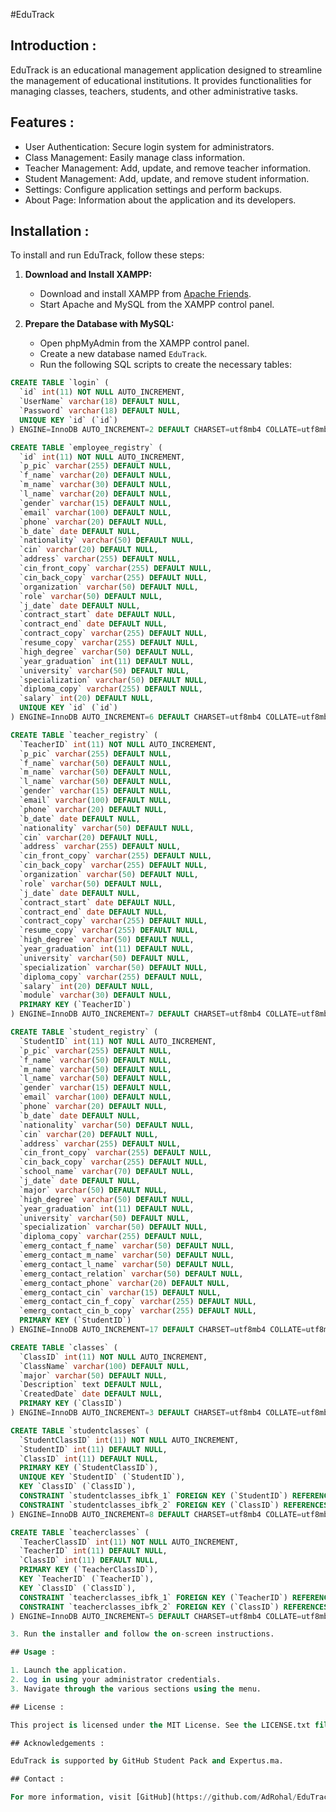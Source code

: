 #EduTrack

## Introduction :

EduTrack is an educational management application designed to streamline the management of educational institutions. It provides functionalities for managing classes, teachers, students, and other administrative tasks.

## Features :

- User Authentication: Secure login system for administrators.
- Class Management: Easily manage class information.
- Teacher Management: Add, update, and remove teacher information.
- Student Management: Add, update, and remove student information.
- Settings: Configure application settings and perform backups.
- About Page: Information about the application and its developers.

## Installation :

To install and run EduTrack, follow these steps:

1. **Download and Install XAMPP:**
   - Download and install XAMPP from [Apache Friends](https://www.apachefriends.org/index.html).
   - Start Apache and MySQL from the XAMPP control panel.

2. **Prepare the Database with MySQL:**
   - Open phpMyAdmin from the XAMPP control panel.
   - Create a new database named `EduTrack`.
   - Run the following SQL scripts to create the necessary tables:

```sql
CREATE TABLE `login` (
  `id` int(11) NOT NULL AUTO_INCREMENT,
  `UserName` varchar(18) DEFAULT NULL,
  `Password` varchar(18) DEFAULT NULL,
  UNIQUE KEY `id` (`id`)
) ENGINE=InnoDB AUTO_INCREMENT=2 DEFAULT CHARSET=utf8mb4 COLLATE=utf8mb4_general_ci;

CREATE TABLE `employee_registry` (
  `id` int(11) NOT NULL AUTO_INCREMENT,
  `p_pic` varchar(255) DEFAULT NULL,
  `f_name` varchar(20) DEFAULT NULL,
  `m_name` varchar(30) DEFAULT NULL,
  `l_name` varchar(20) DEFAULT NULL,
  `gender` varchar(15) DEFAULT NULL,
  `email` varchar(100) DEFAULT NULL,
  `phone` varchar(20) DEFAULT NULL,
  `b_date` date DEFAULT NULL,
  `nationality` varchar(50) DEFAULT NULL,
  `cin` varchar(20) DEFAULT NULL,
  `address` varchar(255) DEFAULT NULL,
  `cin_front_copy` varchar(255) DEFAULT NULL,
  `cin_back_copy` varchar(255) DEFAULT NULL,
  `organization` varchar(50) DEFAULT NULL,
  `role` varchar(50) DEFAULT NULL,
  `j_date` date DEFAULT NULL,
  `contract_start` date DEFAULT NULL,
  `contract_end` date DEFAULT NULL,
  `contract_copy` varchar(255) DEFAULT NULL,
  `resume_copy` varchar(255) DEFAULT NULL,
  `high_degree` varchar(50) DEFAULT NULL,
  `year_graduation` int(11) DEFAULT NULL,
  `university` varchar(50) DEFAULT NULL,
  `specialization` varchar(50) DEFAULT NULL,
  `diploma_copy` varchar(255) DEFAULT NULL,
  `salary` int(20) DEFAULT NULL,
  UNIQUE KEY `id` (`id`)
) ENGINE=InnoDB AUTO_INCREMENT=6 DEFAULT CHARSET=utf8mb4 COLLATE=utf8mb4_general_ci;

CREATE TABLE `teacher_registry` (
  `TeacherID` int(11) NOT NULL AUTO_INCREMENT,
  `p_pic` varchar(255) DEFAULT NULL,
  `f_name` varchar(50) DEFAULT NULL,
  `m_name` varchar(50) DEFAULT NULL,
  `l_name` varchar(50) DEFAULT NULL,
  `gender` varchar(15) DEFAULT NULL,
  `email` varchar(100) DEFAULT NULL,
  `phone` varchar(20) DEFAULT NULL,
  `b_date` date DEFAULT NULL,
  `nationality` varchar(50) DEFAULT NULL,
  `cin` varchar(20) DEFAULT NULL,
  `address` varchar(255) DEFAULT NULL,
  `cin_front_copy` varchar(255) DEFAULT NULL,
  `cin_back_copy` varchar(255) DEFAULT NULL,
  `organization` varchar(50) DEFAULT NULL,
  `role` varchar(50) DEFAULT NULL,
  `j_date` date DEFAULT NULL,
  `contract_start` date DEFAULT NULL,
  `contract_end` date DEFAULT NULL,
  `contract_copy` varchar(255) DEFAULT NULL,
  `resume_copy` varchar(255) DEFAULT NULL,
  `high_degree` varchar(50) DEFAULT NULL,
  `year_graduation` int(11) DEFAULT NULL,
  `university` varchar(50) DEFAULT NULL,
  `specialization` varchar(50) DEFAULT NULL,
  `diploma_copy` varchar(255) DEFAULT NULL,
  `salary` int(20) DEFAULT NULL,
  `module` varchar(30) DEFAULT NULL,
  PRIMARY KEY (`TeacherID`)
) ENGINE=InnoDB AUTO_INCREMENT=7 DEFAULT CHARSET=utf8mb4 COLLATE=utf8mb4_general_ci;

CREATE TABLE `student_registry` (
  `StudentID` int(11) NOT NULL AUTO_INCREMENT,
  `p_pic` varchar(255) DEFAULT NULL,
  `f_name` varchar(50) DEFAULT NULL,
  `m_name` varchar(50) DEFAULT NULL,
  `l_name` varchar(50) DEFAULT NULL,
  `gender` varchar(15) DEFAULT NULL,
  `email` varchar(100) DEFAULT NULL,
  `phone` varchar(20) DEFAULT NULL,
  `b_date` date DEFAULT NULL,
  `nationality` varchar(50) DEFAULT NULL,
  `cin` varchar(20) DEFAULT NULL,
  `address` varchar(255) DEFAULT NULL,
  `cin_front_copy` varchar(255) DEFAULT NULL,
  `cin_back_copy` varchar(255) DEFAULT NULL,
  `school_name` varchar(70) DEFAULT NULL,
  `j_date` date DEFAULT NULL,
  `major` varchar(50) DEFAULT NULL,
  `high_degree` varchar(50) DEFAULT NULL,
  `year_graduation` int(11) DEFAULT NULL,
  `university` varchar(50) DEFAULT NULL,
  `specialization` varchar(50) DEFAULT NULL,
  `diploma_copy` varchar(255) DEFAULT NULL,
  `emerg_contact_f_name` varchar(50) DEFAULT NULL,
  `emerg_contact_m_name` varchar(50) DEFAULT NULL,
  `emerg_contact_l_name` varchar(50) DEFAULT NULL,
  `emerg_contact_relation` varchar(50) DEFAULT NULL,
  `emerg_contact_phone` varchar(20) DEFAULT NULL,
  `emerg_contact_cin` varchar(15) DEFAULT NULL,
  `emerg_contact_cin_f_copy` varchar(255) DEFAULT NULL,
  `emerg_contact_cin_b_copy` varchar(255) DEFAULT NULL,
  PRIMARY KEY (`StudentID`)
) ENGINE=InnoDB AUTO_INCREMENT=17 DEFAULT CHARSET=utf8mb4 COLLATE=utf8mb4_general_ci;

CREATE TABLE `classes` (
  `ClassID` int(11) NOT NULL AUTO_INCREMENT,
  `ClassName` varchar(100) DEFAULT NULL,
  `major` varchar(50) DEFAULT NULL,
  `Description` text DEFAULT NULL,
  `CreatedDate` date DEFAULT NULL,
  PRIMARY KEY (`ClassID`)
) ENGINE=InnoDB AUTO_INCREMENT=3 DEFAULT CHARSET=utf8mb4 COLLATE=utf8mb4_general_ci;

CREATE TABLE `studentclasses` (
  `StudentClassID` int(11) NOT NULL AUTO_INCREMENT,
  `StudentID` int(11) DEFAULT NULL,
  `ClassID` int(11) DEFAULT NULL,
  PRIMARY KEY (`StudentClassID`),
  UNIQUE KEY `StudentID` (`StudentID`),
  KEY `ClassID` (`ClassID`),
  CONSTRAINT `studentclasses_ibfk_1` FOREIGN KEY (`StudentID`) REFERENCES `student_registry` (`StudentID`),
  CONSTRAINT `studentclasses_ibfk_2` FOREIGN KEY (`ClassID`) REFERENCES `classes` (`ClassID`)
) ENGINE=InnoDB AUTO_INCREMENT=8 DEFAULT CHARSET=utf8mb4 COLLATE=utf8mb4_general_ci;

CREATE TABLE `teacherclasses` (
  `TeacherClassID` int(11) NOT NULL AUTO_INCREMENT,
  `TeacherID` int(11) DEFAULT NULL,
  `ClassID` int(11) DEFAULT NULL,
  PRIMARY KEY (`TeacherClassID`),
  KEY `TeacherID` (`TeacherID`),
  KEY `ClassID` (`ClassID`),
  CONSTRAINT `teacherclasses_ibfk_1` FOREIGN KEY (`TeacherID`) REFERENCES `teacher_registry` (`TeacherID`),
  CONSTRAINT `teacherclasses_ibfk_2` FOREIGN KEY (`ClassID`) REFERENCES `classes` (`ClassID`)
) ENGINE=InnoDB AUTO_INCREMENT=5 DEFAULT CHARSET=utf8mb4 COLLATE=utf8mb4_general_ci;

3. Run the installer and follow the on-screen instructions.

## Usage :

1. Launch the application.
2. Log in using your administrator credentials.
3. Navigate through the various sections using the menu.

## License :

This project is licensed under the MIT License. See the LICENSE.txt file for details.

## Acknowledgements :

EduTrack is supported by GitHub Student Pack and Expertus.ma.

## Contact :

For more information, visit [GitHub](https://github.com/AdRohal/EduTrack-) or contact Adam Rohal at Kradamrohal@hotmail.com .
